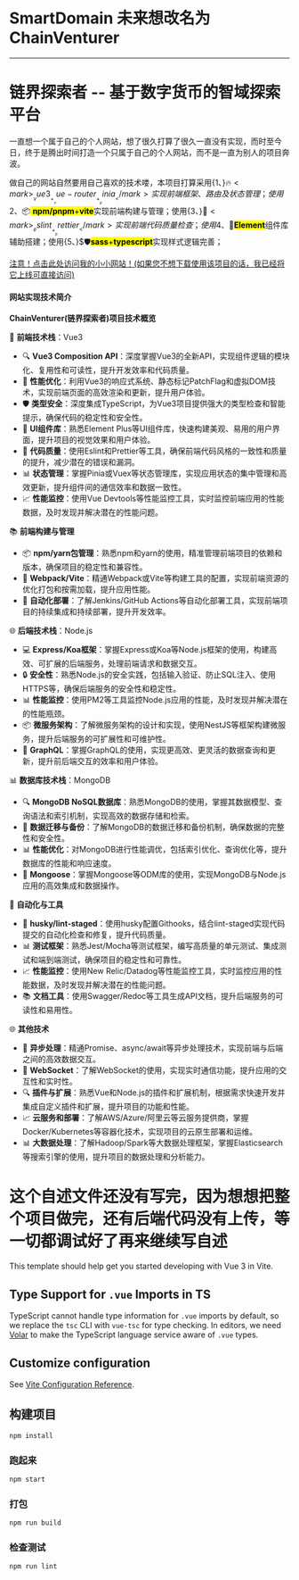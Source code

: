 # SmartDomain 未来想改名为 ChainVenturer
___
# 链界探索者 -- 基于数字货币的智域探索平台

一直想一个属于自己的个人网站，想了很久打算了很久一直没有实现，而时至今日，终于是腾出时间打造一个只属于自己的个人网站，而不是一直为别人的项目奔波。

做自己的网站自然要用自己喜欢的技术喽，本项目打算采用{1、}$🔥<mark>__vue3__+__vue-router__+__pinia__</mark>实现前端框架、路由及状态管理；使用{2、}$📦<mark> __npm/pnpm__+__vite__</mark>实现前端构建与管理；使用{3、}$📝<mark>__eslint__+__prettier__</mark>实现前端代码质量检查；使用{4、}$🌈<mark>__Element__</mark>组件库辅助搭建；使用{5、}$🛡️<mark>__sass__+__typescript__</mark>实现样式逻辑完善；



[<u>注意！点击此处访问我的小小网站！(如果您不想下载使用该项目的话，我已经将它上线可直接访问)</u>](https://ggyking.top "链界探索者主页")

#### 网站实现技术简介
**ChainVenturer(链界探索者)项目技术概览**

🚀 **前端技术栈**：Vue3

- 🔍 **Vue3 Composition API**：深度掌握Vue3的全新API，实现组件逻辑的模块化、复用性和可读性，提升开发效率和代码质量。
- 🚀 **性能优化**：利用Vue3的响应式系统、静态标记PatchFlag和虚拟DOM技术，实现前端页面的高效渲染和更新，提升用户体验。
- 🛡️ **类型安全**：深度集成TypeScript，为Vue3项目提供强大的类型检查和智能提示，确保代码的稳定性和安全性。
- 🌈 **UI组件库**：熟悉Element Plus等UI组件库，快速构建美观、易用的用户界面，提升项目的视觉效果和用户体验。
- 📝 **代码质量**：使用Eslint和Prettier等工具，确保前端代码风格的一致性和质量的提升，减少潜在的错误和漏洞。
- 📊 **状态管理**：掌握Pinia或Vuex等状态管理库，实现应用状态的集中管理和高效更新，提升组件间的通信效率和数据一致性。
- 📈 **性能监控**：使用Vue Devtools等性能监控工具，实时监控前端应用的性能数据，及时发现并解决潜在的性能问题。

📚 **前端构建与管理**

- 📦 **npm/yarn包管理**：熟悉npm和yarn的使用，精准管理前端项目的依赖和版本，确保项目的稳定性和兼容性。
- 🧰 **Webpack/Vite**：精通Webpack或Vite等构建工具的配置，实现前端资源的优化打包和按需加载，提升应用性能。
- 🔧 **自动化部署**：了解Jenkins/GitHub Actions等自动化部署工具，实现前端项目的持续集成和持续部署，提升开发效率。

🌐 **后端技术栈**：Node.js

- 💻 **Express/Koa框架**：掌握Express或Koa等Node.js框架的使用，构建高效、可扩展的后端服务，处理前端请求和数据交互。
- 🔒 **安全性**：熟悉Node.js的安全实践，包括输入验证、防止SQL注入、使用HTTPS等，确保后端服务的安全性和稳定性。
- 📊 **性能监控**：使用PM2等工具监控Node.js应用的性能，及时发现并解决潜在的性能瓶颈。
- 📦 **微服务架构**：了解微服务架构的设计和实现，使用NestJS等框架构建微服务，提升后端服务的可扩展性和可维护性。
- 📡 **GraphQL**：掌握GraphQL的使用，实现更高效、更灵活的数据查询和更新，提升前后端交互的效率和用户体验。

📊 **数据库技术栈**：MongoDB

- 🔍 **MongoDB NoSQL数据库**：熟悉MongoDB的使用，掌握其数据模型、查询语法和索引机制，实现高效的数据存储和检索。
- 🔄 **数据迁移与备份**：了解MongoDB的数据迁移和备份机制，确保数据的完整性和安全性。
- 📊 **性能优化**：对MongoDB进行性能调优，包括索引优化、查询优化等，提升数据库的性能和响应速度。
- 📡 **Mongoose**：掌握Mongoose等ODM库的使用，实现MongoDB与Node.js应用的高效集成和数据操作。

🤖 **自动化与工具**

- 🐶 **husky/lint-staged**：使用husky配置Githooks，结合lint-staged实现代码提交的自动化检查和修复，提升代码质量。
- 📊 **测试框架**：熟悉Jest/Mocha等测试框架，编写高质量的单元测试、集成测试和端到端测试，确保项目的稳定性和可靠性。
- 📈 **性能监控**：使用New Relic/Datadog等性能监控工具，实时监控应用的性能数据，及时发现并解决潜在的性能问题。
- 📚 **文档工具**：使用Swagger/Redoc等工具生成API文档，提升后端服务的可读性和易用性。

🌐 **其他技术**

- 🔄 **异步处理**：精通Promise、async/await等异步处理技术，实现前端与后端之间的高效数据交互。
- 📡 **WebSocket**：了解WebSocket的使用，实现实时通信功能，提升应用的交互性和实时性。
- 🔍 **插件与扩展**：熟悉Vue和Node.js的插件和扩展机制，根据需求快速开发并集成自定义插件和扩展，提升项目的功能和性能。
- 📈 **云服务和部署**：了解AWS/Azure/阿里云等云服务提供商，掌握Docker/Kubernetes等容器化技术，实现项目的云原生部署和运维。
- 📊 **大数据处理**：了解Hadoop/Spark等大数据处理框架，掌握Elasticsearch等搜索引擎的使用，提升项目的数据处理和分析能力。



# 这个自述文件还没有写完，因为想想把整个项目做完，还有后端代码没有上传，等一切都调试好了再来继续写自述

This template should help get you started developing with Vue 3 in Vite.
## Type Support for `.vue` Imports in TS

TypeScript cannot handle type information for `.vue` imports by default, so we replace the `tsc` CLI with `vue-tsc` for type checking. In editors, we need [Volar](https://marketplace.visualstudio.com/items?itemName=Vue.volar) to make the TypeScript language service aware of `.vue` types.

## Customize configuration

See [Vite Configuration Reference](https://vite.dev/config/).

## 构建项目

```sh
npm install
```

### 跑起来

```sh
npm start
```

### 打包

```sh
npm run build
```

### 检查测试

```sh
npm run lint
```
